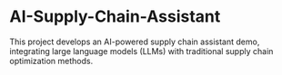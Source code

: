 # AI-Supply-Chain-Assistant
This project develops an AI-powered supply chain assistant demo, integrating large language models (LLMs) with traditional supply chain optimization methods.
